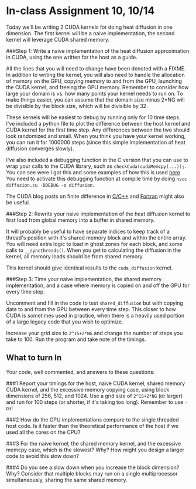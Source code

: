 # In-class Assignment 10, 10/14

Today we'll be writing 2 CUDA kernels for doing heat diffusion in one
dimension. The first kernel will be a naive implementation, the second kernel
will leverage CUDA shared memory.


###Step 1:
Write a naive implementation of the heat diffusion approximation in
CUDA, using the one written for the host as a guide.

All the lines that you will need to change have been denoted with a FIXME. In
addition to writing the kernel, you will also need to handle the allocation of
memory on the GPU, copying memory to and from the GPU, launching the CUDA
kernel, and freeing the GPU memory. Remember to consider how large your domain
is vs. how many points your kernel needs to run on. To make things easier, you
can assume that the domain size minus 2\*NG will be divisible by the block
size, which will be divisible by 32.

These kernels will be easiest to debug by running only for 10 time steps. I've
included a python file to plot the difference between the host kernel and CUDA
kernel for the first time step. Any differences between the two should look
randomized and small. When you think you have your kernel working, you can run
it for 1000000 steps (since this simple implementation of heat diffusion
converges slowly).

I've also included a debugging function in the C version that you can use to
wrap your calls to the CUDA library, such as `checkCuda(cudaMemcpy(...));`. You
can see were I got this and some examples of how this is used
[here](https://github.com/parallel-forall/code-samples/blob/master/series/cuda-cpp/finite-difference/finite-difference.cu).
You need to activate this debugging function at compile time by doing
`nvcc diffusion.cu -DDEBUG -o diffusion`.

The CUDA blog posts on finite difference in
[C/C++](https://devblogs.nvidia.com/finite-difference-methods-cuda-cc-part-1/)
and
[Fortran](https://devblogs.nvidia.com/finite-difference-methods-cuda-fortran-part-1/)
might also be useful.

###Step 2:
Rewrite your naive implementation of the heat diffusion kernel to first load
from global memory into a buffer in shared memory.

It will probably be useful to have separate indices to keep track of a thread's
position with it's shared memory block and within the entire array. You will
need extra logic to load in ghost zones for each block, and some calls to
`__syncthreads()`. When you get to calculating the diffusion in the kernel, all
memory loads should be from shared memory.

This kernel should give identical results to the `cuda_diffusion` kernel.

###Step 3:
Time your naive implementation, the shared memory implementation, and a case
where memory is copied on and off the GPU for every time step.

Uncomment and fill in the code to test `shared_diffusion` but with copying data
to and from the GPU between every time step. This closer to how CUDA is
sometimes used in practice, when there is a heavily used portion of a large
legacy code that you wish to optimize.

Increase your grid size to `2^15+2*NG` and change the number of steps you take
to 100. Run the program and take note of the timings.

## What to turn In

Your code, well commented, and answers to these questions:

###1
Report your timings for the host, naive CUDA kernel, shared memory CUDA kernel,
and the excessive memory copying case, using block dimensions of 256, 512,
and 1024. Use a grid size of `2^15+2*NG` (or larger) and run for 100 steps (or
shorter, if it's taking too long). Remember to use `-O3`!

###2
How do the GPU implementations compare to the single threaded host code. Is it
faster than the theoretical performance of the host if we used all the cores on
the CPU?

###3
For the naive kernel, the shared memory kernel, and the excessive memcpy case,
which is the slowest? Why? How might you design a larger code to avoid this slow down?

###4
Do you see a slow down when you increase the block dimension? Why? Consider
that multiple blocks may run on a single multiprocessor simultaneously, sharing
the same shared memory.
